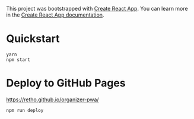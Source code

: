 This project was bootstrapped with [Create React App](https://github.com/facebook/create-react-app).
You can learn more in the [Create React App documentation](https://facebook.github.io/create-react-app/docs/getting-started).

# Quickstart

```
yarn
npm start
```

# Deploy to GitHub Pages

https://retho.github.io/organizer-pwa/

```bash
npm run deploy
```
